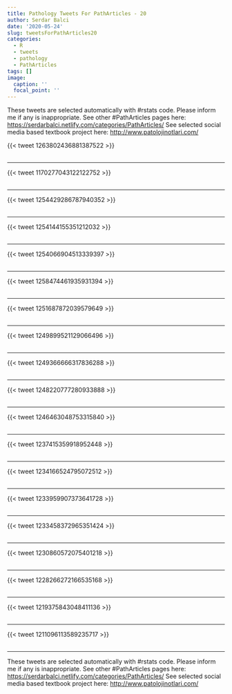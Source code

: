 ```yaml
---
title: Pathology Tweets For PathArticles - 20
author: Serdar Balci
date: '2020-05-24'
slug: tweetsForPathArticles20
categories:
  - R
  - tweets
  - pathology
  - PathArticles
tags: []
image:
  caption: ''
  focal_point: ''
---
```



These tweets are selected automatically with #rstats code. Please inform me if any is inappropriate.
See other #PathArticles pages here: https://serdarbalci.netlify.com/categories/PathArticles/ 
See selected social media based textbook project here: http://www.patolojinotlari.com/

{{< tweet 1263802436881387522 >}}
<br>
<br>
<hr>
{{< tweet 1170277043122122752 >}}
<br>
<br>
<hr>
{{< tweet 1254429286787940352 >}}
<br>
<br>
<hr>
{{< tweet 1254144155351212032 >}}
<br>
<br>
<hr>
{{< tweet 1254066904513339397 >}}
<br>
<br>
<hr>
{{< tweet 1258474461935931394 >}}
<br>
<br>
<hr>
{{< tweet 1251687872039579649 >}}
<br>
<br>
<hr>
{{< tweet 1249899521129066496 >}}
<br>
<br>
<hr>
{{< tweet 1249366666317836288 >}}
<br>
<br>
<hr>
{{< tweet 1248220777280933888 >}}
<br>
<br>
<hr>
{{< tweet 1246463048753315840 >}}
<br>
<br>
<hr>
{{< tweet 1237415359918952448 >}}
<br>
<br>
<hr>
{{< tweet 1234166524795072512 >}}
<br>
<br>
<hr>
{{< tweet 1233959907373641728 >}}
<br>
<br>
<hr>
{{< tweet 1233458372965351424 >}}
<br>
<br>
<hr>
{{< tweet 1230860572075401218 >}}
<br>
<br>
<hr>
{{< tweet 1228266272166535168 >}}
<br>
<br>
<hr>
{{< tweet 1219375843048411136 >}}
<br>
<br>
<hr>
{{< tweet 1211096113589235717 >}}
<br>
<br>
<hr>


These tweets are selected automatically with #rstats code. Please inform me if any is inappropriate.
See other #PathArticles pages here: https://serdarbalci.netlify.com/categories/PathArticles/ 
See selected social media based textbook project here: http://www.patolojinotlari.com/
